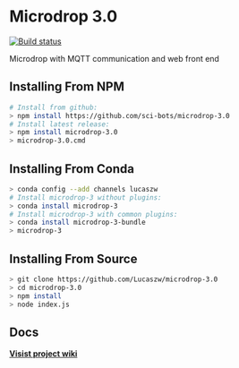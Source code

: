 # Microdrop 3.0

[![Build status](https://ci.appveyor.com/api/projects/status/cnb2m5x6a85kti5d?svg=true)](https://ci.appveyor.com/project/SciBots/microdrop-3-0-wikbc)

Microdrop with MQTT communication and web front end

## Installing From NPM

```sh
# Install from github:
> npm install https://github.com/sci-bots/microdrop-3.0
# Install latest release:
> npm install microdrop-3.0
> microdrop-3.0.cmd
```

## Installing From Conda

```sh
> conda config --add channels lucaszw
# Install microdrop-3 without plugins:
> conda install microdrop-3
# Install microdrop-3 with common plugins:
> conda install microdrop-3-bundle
> microdrop-3
```

## Installing From Source

```sh
> git clone https://github.com/Lucaszw/microdrop-3.0
> cd microdrop-3.0
> npm install
> node index.js
```

## Docs

**[Visist project wiki](https://github.com/Lucaszw/microdrop-3.0/wiki)**
